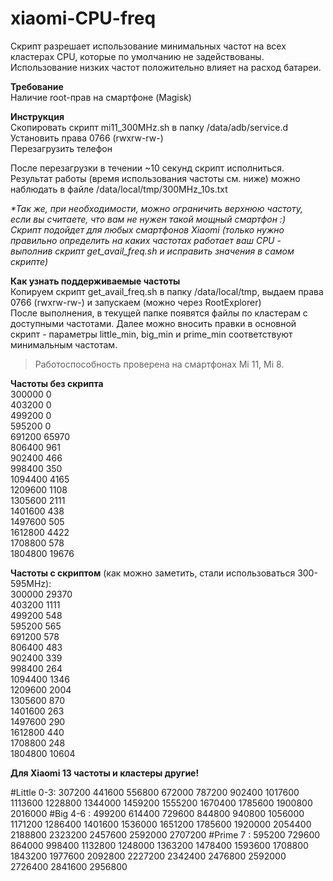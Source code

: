 # xiaomi-CPU-freq
Скрипт разрешает использование минимальных частот на всех кластерах CPU, которые по умолчанию не задействованы.<br>
Использование низких частот положительно влияет на расход батареи.

**Требование**<br>
Наличие root-прав на смартфоне (Magisk)

**Инструкция**<br>
Скопировать скрипт mi11_300MHz.sh в папку /data/adb/service.d<br>
Установить права 0766 (rwxrw-rw-)<br>
Перезагрузить телефон<br>

После перезагрузки в течении ~10 секунд скрипт исполниться.<br>
Результат работы (время использования частоты см. ниже) можно наблюдать в файле /data/local/tmp/300MHz_10s.txt<br>

_*Так же, при необходимости, можно ограничить верхнюю частоту, если вы считаете, что вам не нужен такой мощный смартфон :)<br>
Скрипт подойдет для любых смартфонов Xiaomi (только нужно правильно определить на каких частотах работает ваш CPU - выполнив скрипт get_avail_freq.sh и исправить значения в самом скрипте)_<br>

**Как узнать поддерживаемые частоты**<br>
Копируем скрипт get_avail_freq.sh в папку /data/local/tmp, выдаем права 0766 (rwxrw-rw-) и запускаем (можно через RootExplorer)<br>
После выполнения, в текущей папке появятся файлы по кластерам с доступными частотами. Далее можно вносить правки в основной скрипт - параметры little_min, big_min и prime_min соответствуют минимальным частотам.

>Работоспособность проверена на смартфонах Mi 11, Mi 8.

**Частоты без скрипта**<br>
300000   0<br>
403200   0<br>
499200   0<br>
595200   0<br>
691200   65970<br>
806400   961<br>
902400   466<br>
998400   350<br>
1094400  4165<br>
1209600  1108<br>
1305600  2111<br>
1401600  438<br>
1497600  505<br>
1612800  4422<br>
1708800  578<br>
1804800  19676<br>

**Частоты с скриптом** (как можно заметить, стали использоваться 300-595MHz):<br>
300000  29370<br>
403200  1111<br>
499200  548<br>
595200  565<br>
691200  578<br>
806400  483<br>
902400  339<br>
998400  264<br>
1094400 1346<br>
1209600 2004<br>
1305600 870<br>
1401600 263<br>
1497600 290<br>
1612800 440<br>
1708800 248<br>
1804800 10604<br>

**Для Xiaomi 13 частоты и кластеры другие!**

#Little 0-3: 307200 441600 556800 672000 787200 902400 1017600 1113600 1228800 1344000 1459200 1555200 1670400 1785600 1900800 2016000 
#Big 4-6   : 499200 614400 729600 844800 940800 1056000 1171200 1286400 1401600 1536000 1651200 1785600 1920000 2054400 2188800 2323200 2457600 2592000 2707200 
#Prime 7   : 595200 729600 864000 998400 1132800 1248000 1363200 1478400 1593600 1708800 1843200 1977600 2092800 2227200 2342400 2476800 2592000 2726400 2841600 2956800
